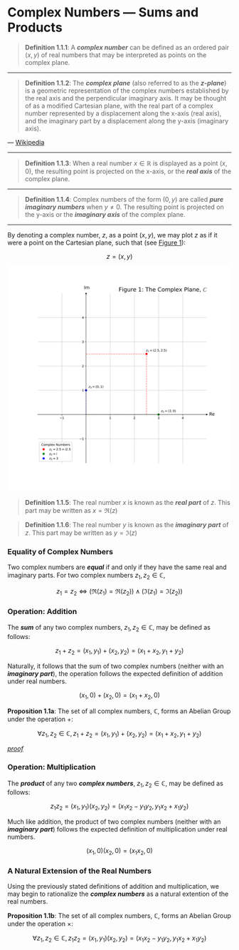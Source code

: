 # Complex Numbers &mdash; Sums and Products

> **Definition 1.1.1**: A **_complex number_** can be defined as an ordered pair $(x, y)$ of real numbers that may be interpreted as points on the complex plane.

<hr />

> **Definition 1.1.2**: The **_complex plane_** (also referred to as the **_z-plane_**) is a geometric representation of the complex numbers established by the real axis and the perpendicular imaginary axis. It may be thought of as a modified Cartesian plane, with the real part of a complex number represented by a displacement along the x-axis (real axis), and the imaginary part by a displacement along the y-axis (imaginary axis).

&mdash; [Wikipedia](https://en.wikipedia.org/wiki/Complex_plane)

<hr />

> **Definition 1.1.3**: When a real number $x \in \mathbb{R}$ is displayed as a point $(x, 0)$, the resulting point is projected on the x-axis, or the **_real axis_** of the complex plane.

<hr />

> **Definition 1.1.4**: Complex numbers of the form $(0, y)$ are called **_pure imaginary numbers_** when $y \neq 0$. The resulting point is projected on the y-axis or the **_imaginary axis_** of the complex plane.

<hr />

By denoting a complex number, $z$, as a point $(x, y)$, we may plot $z$ as if it were a point on the Cartesian plane, such that (see [Figure 1](cartesian-plot.ipynb)):

$$z = (x, y)$$

![Figure 1](<./img/c1-fig1.svg> "Figure 1: The Complex Plane")

> **Definition 1.1.5**: The real number $x$ is known as the **_real part_** of $z$. This part may be written as $x = \Re{(z)}$

> **Definition 1.1.6**: The real number $y$ is known as the **_imaginary part_** of $z$. This part may be written as $y = \Im{(z)}$

### Equality of Complex Numbers

Two complex numbers are **_equal_** if and only if they have the same real and imaginary parts. For two complex numbers $z_{1}, z_{2} \in \mathbb{C}$,

$$z_{1} = z_{2} \Longleftrightarrow \big(\Re{(z_{1})} = \Re{(z_{2})}\big) \wedge \big(\Im{(z_{1})} = \Im{(z_{2})}\big)$$

### Operation: Addition

The **_sum_** of any two complex numbers, $z_{1}, z_{2} \in \mathbb{C}$, may be defined as follows:

$$z_{1} + z_{2} = (x_{1}, y_{1}) + (x_{2}, y_{2})  = (x_{1} + x_{2}, y_{1} + y_{2})$$

Naturally, it follows that the sum of two complex numbers (neither with an **_imaginary part_**), the operation follows the expected definition of addition under real numbers.

$$(x_{1}, 0) + (x_{2}, 0) = (x_{1} + x_{2}, 0)$$

**Proposition 1.1a**: The set of all complex numbers, $\mathbb{C}$, forms an Abelian Group under the operation $+$:

$$\forall z_{1}, z_{2} \in \mathbb{C}, z_{1} + z_{2} = (x_{1}, y_{1}) + (x_{2}, y_{2})  = (x_{1} + x_{2}, y_{1} + y_{2})$$

_[proof](proposition-1-1a.md)_

### Operation: Multiplication

The **_product_** of any two **_complex numbers_**, $z_{1}, z_{2} \in \mathbb{C}$, may be defined as follows:

$$z_{1}z_{2} = (x_{1}, y_{1})(x_{2}, y_{2}) = (x_{1}x_{2} - y_{1}y_{2}, y_{1}x_{2} + x_{1}y_{2})$$

Much like addition, the product of two complex numbers (neither with an **_imaginary part_**) follows the expected definition of multiplication under real numbers.

$$(x_{1}, 0) (x_{2}, 0) = (x_{1} x_{2}, 0)$$

### A Natural Extension of the Real Numbers

Using the previously stated definitions of addition and multiplication, we may begin to rationalize the **_complex numbers_** as a natural extention of the real numbers.



**Proposition 1.1b**: The set of all complex numbers, $\mathbb{C}$, forms an Abelian Group under the operation $\times$:

$$\forall z_{1}, z_{2} \in \mathbb{C}, z_{1} z_{2} = (x_{1}, y_{1}) (x_{2}, y_{2}) = (x_{1}x_{2} - y_{1}y_{2}, y_{1}x_{2} + x_{1}y_{2})$$